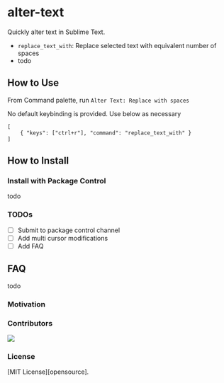 # alter-text

Quickly alter text in Sublime Text.
- `replace_text_with`:  Replace selected text with equivalent number of spaces
- todo

## How to Use

From Command palette, run `Alter Text: Replace with spaces`

No default keybinding is provided. Use below as necessary
```
[
    { "keys": ["ctrl+r"], "command": "replace_text_with" }
]
```
## How to Install

### Install with Package Control
todo

### TODOs
- [ ] Submit to package control channel
- [ ] Add multi cursor modifications
- [ ] Add FAQ

## FAQ
todo

### Motivation

### Contributors

<a href="https://github.com/cibinmathew/sublime-alter-text/graphs/contributors">
  <img src="https://contributors-img.web.app/image?repo=cibinmathew/sublime-alter-text" />
</a>

### License

[MIT License][opensource].
